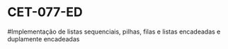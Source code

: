 # CET-077-ED

#Implementação de listas sequenciais, pilhas, filas e listas encadeadas e duplamente encadeadas
